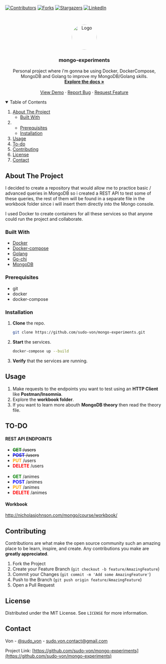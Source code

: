 [![Contributors][contributors-shield]][contributors-url]
[![Forks][forks-shield]][forks-url]
[![Stargazers][stars-shield]][stars-url]
[![LinkedIn][linkedin-shield]][linkedin-url]

<br />
<p align="center">
  <a>
    <img src="https://static.wikia.nocookie.net/shingeki-no-kyojin/images/6/64/Eren_Jaeger_854_%28Anime%29.png/revision/latest/scale-to-width-down/340?cb=20210305233525&path-prefix=es" alt="Logo" width="80" height="80" style="border-radius: 100px;">
  </a>

  <h3 align="center">mongo-experiments</h3>

  <p align="center">
    Personal project where i'm gonna be using Docker, DockerCompose, MongoDB and Golang to improve my MongoDB/Golang skills. 
    <br />
    <a href="https://github.com/sudo-von/mongo-experiments"><strong>Explore the docs »</strong></a>
    <br />
    <br />
    <a href="https://github.com/sudo-von/mongo-experiments">View Demo</a>
    ·
    <a href="https://github.com/sudo-von/mongo-experiments/issues">Report Bug</a>
    ·
    <a href="https://github.com/sudo-von/mongo-experiments/issues">Request Feature</a>
  </p>
</p>


<details open="open">
  <summary>Table of Contents</summary>
  <ol>
    <li>
      <a href="#about-the-project">About The Project</a>
      <ul>
        <li><a href="#built-with">Built With</a></li>
      </ul>
    </li>
    <li>
      <ul>
        <li><a href="#prerequisites">Prerequisites</a></li>
        <li><a href="#installation">Installation</a></li>
      </ul>
    </li>
    <li><a href="#usage">Usage</a></li>
    <li><a href="#todo">To-do</a></li>
    <li><a href="#contributing">Contributing</a></li>
    <li><a href="#license">License</a></li>
    <li><a href="#contact">Contact</a></li>
  </ol>
</details>



<!-- ABOUT THE PROJECT -->
## About The Project

I decided to create a repository that would allow me to practice basic / advanced queries in MongoDB so i created a REST API to test some of these queries,
the rest of them will be found in a separate file in the workbook folder since i will insert them directly into the Mongo console. 

I used Docker to create containers for all these services so that anyone could run the project and collaborate.

### Built With

* [Docker](https://www.docker.com/)
* [Docker-compose](https://docs.docker.com/compose/)
* [Golang](https://golang.org/)
* [Go-chi](https://github.com/go-chi/chi)
* [MongoDB](https://www.mongodb.com/)

### Prerequisites

* git
* docker
* docker-compose

### Installation

1. <b>Clone</b> the repo.
   ```sh
   git clone https://github.com/sudo-von/mongo-experiments.git
   ```
2. <b>Start</b> the services.
   ```sh
   docker-compose up --build
   ```
3. <b>Verify</b> that the services are running.

<!-- USAGE EXAMPLES -->
## Usage

1. Make requests to the endpoints you want to test using an <b>HTTP Client</b> like <b>Postman/Insomnia</b>.
2. Explore the <b>workbook folder</b>.
3. If you want to learn more abouth <b>MongoDB theory</b> then read the theory file.

## TO-DO

#### REST API ENDPOINTS

<ul>
    <li style="text-decoration-line: line-through;"><span style="font-weight: bold; color: green;">GET</span> /users</li>
    <li style="text-decoration-line: line-through;"><span style="font-weight: bold; color: blue;">POST</span> /users</li>
    <li><span style="font-weight: bold; color: orange;">PUT</span> /users</li>
    <li><span style="font-weight: bold; color: red;">DELETE</span> /users</li>
    <br>
    <li><span style="font-weight: bold; color: green;">GET</span> /animes</li>
    <li><span style="font-weight: bold; color: blue;">POST</span> /animes</li>
    <li><span style="font-weight: bold; color: orange;">PUT</span> /animes</li>
    <li><span style="font-weight: bold; color: red;">DELETE</span> /animes</li>
</ul>

#### Workbook

<a target="_blank" href="http://nicholasjohnson.com/mongo/course/workbook/">http://nicholasjohnson.com/mongo/course/workbook/<a>

<!-- CONTRIBUTING -->
## Contributing

Contributions are what make the open source community such an amazing place to be learn, inspire, and create. Any contributions you make are **greatly appreciated**.

1. Fork the Project
2. Create your Feature Branch (`git checkout -b feature/AmazingFeature`)
3. Commit your Changes (`git commit -m 'Add some AmazingFeature'`)
4. Push to the Branch (`git push origin feature/AmazingFeature`)
5. Open a Pull Request

<!-- LICENSE -->
## License

Distributed under the MIT License. See `LICENSE` for more information.

<!-- CONTACT -->
## Contact

Von - [@sudo_von](https://twitter.com/sudo_von) - sudo.von.contact@gmail.com

Project Link: [https://github.com/sudo-von/mongo-experiments](https://github.com/sudo-von/mongo-experiments)


<!-- MARKDOWN LINKS & IMAGES -->
<!-- https://www.markdownguide.org/basic-syntax/#reference-style-links -->
[contributors-shield]: https://img.shields.io/github/contributors/sudo-von/mongo-experiments.svg?style=for-the-badge
[contributors-url]: https://github.com/sudo-von/mongo-experiments/graphs/contributors
[forks-shield]: https://img.shields.io/github/forks/sudo-von/mongo-experiments.svg?style=for-the-badge
[forks-url]: https://github.com/sudo-von/mongo-experiments/network/members
[stars-shield]: https://img.shields.io/github/stars/sudo-von/mongo-experiments.svg?style=for-the-badge
[stars-url]: https://github.com/sudo-von/mongo-experiments/stargazers
[issues-shield]: https://img.shields.io/github/issues/sudo-von/mongo-experiments.svg?style=for-the-badge
[issues-url]: https://github.com/sudo-von/mongo-experiments/issues
[license-shield]: https://img.shields.io/github/license/sudo-von/mongo-experiments.svg?style=for-the-badge
[license-url]: https://github.com/sudo-von/mongo-experiments/blob/master/LICENSE.txt
[linkedin-shield]: https://img.shields.io/badge/-LinkedIn-black.svg?style=for-the-badge&logo=linkedin&colorB=555
[linkedin-url]: https://www.linkedin.com/in/jes%C3%BAs-%C3%A1ngel-rodr%C3%ADguez-mart%C3%ADnez-84991a1b4/